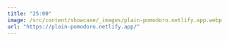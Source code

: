 ```yaml
---
title: "25:00"
image: /src/content/showcase/_images/plain-pomodoro.netlify.app.webp
url: "https://plain-pomodoro.netlify.app/"
---
```

